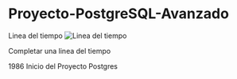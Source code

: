# Proyecto-PostgreSQL-Avanzado
Linea del tiempo ![Linea del tiempo](https://github.com/Ericktb27/Proyecto-PostgreSQL-Avanzado/assets/173080878/5b121614-96b8-4bff-af55-213765b0a542)

Completar una linea del tiempo

1986 Inicio del Proyecto Postgres

